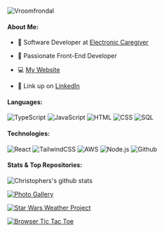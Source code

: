 ![Vroomfrondal](https://user-images.githubusercontent.com/49052244/200146970-e3a15b3e-d1ef-41c7-877d-9561b80f52f4.gif)

#### About Me:

-   💼 Software Developer at [Electronic Caregiver](https://electroniccaregiver.com/)

-   📘 Passionate Front-End Developer

-   💻 [My Website](https://www.topherdeleon.com/#contact)

-   🔗 Link up on [LinkedIn](https://www.linkedin.com/in/topherdeleon/)

#### Languages:

![TypeScript](https://img.shields.io/badge/-TypeScript-000?style=for-the-badge%22&logo=TypeScript)
![JavaScript](https://img.shields.io/badge/-JavaScript-000?style=for-the-badge%22&logo=JavaScript)
![HTML](https://img.shields.io/badge/HTML5-E34F26?style=for-the-badge%22&logo=html5&logoColor=white)
![CSS](https://img.shields.io/badge/CSS3-1572B6?style=for-the-badge%22&logo=css3&logoColor=white)
![SQL](https://img.shields.io/badge/-SQL-000?style=for-the-badge%22&logo=MySQL&logoColor=white)

#### Technologies:

![React](https://shields.io/badge/react-black?logo=react&style=for-the-badge%22)
![TailwindCSS](https://img.shields.io/badge/Tailwind_CSS-38B2AC?style=for-the-badge%22&logo=tailwind-css&logoColor=white)
![AWS](https://img.shields.io/badge/-AWS-000?&logo=Amazon-AWS&logoColor=F90)
![Node.js](https://img.shields.io/badge/-Node.js-000?&logo=node.js)
![Github](https://img.shields.io/badge/GitHub-100000?style=for-the-badge%22&logo=github&logoColor=white)

#### Stats & Top Repositories:

<a><img align="center" src="https://github-readme-stats.vercel.app/api?username=Vroomfrondal&show_icons=true&include_all_commits=true&theme=material-palenight" alt="Christophers's github stats"/></a>

<a href="https://topher-photo-gallery.netlify.app/" rel="noopener"><img align="center" src="https://github-readme-stats.vercel.app/api/pin/?username=Vroomfrondal&repo=Photo-Gallery-React-Tailwind&theme=rose_pine" alt="Photo Gallery"/></a>

<a href="https://starwars-weather.netlify.app/" rel="noopener"><img align="center" src="https://github-readme-stats.vercel.app/api/pin/?username=Vroomfrondal&repo=Star-Wars-Weather&theme=rose_pine" alt="Star Wars Weather Project"/></a>

<a href="https://topher-tictactoe.netlify.app/" rel="noopener"><img align="center" src="https://github-readme-stats.vercel.app/api/pin/?username=Vroomfrondal&repo=tic-tac-toe&theme=rose_pine" alt="Browser Tic Tac Toe"/></a>
